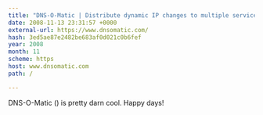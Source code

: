```yaml
---
title: "DNS-O-Matic | Distribute dynamic IP changes to multiple services (dnsomatic.com)"
date: 2008-11-13 23:31:57 +0000
external-url: https://www.dnsomatic.com/
hash: 3ed5ae87e2482be683af0d021c0b6fef
year: 2008
month: 11
scheme: https
host: www.dnsomatic.com
path: /

---
```


DNS-O-Matic () is pretty darn cool. Happy days!
